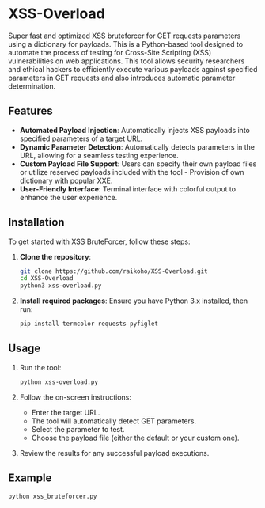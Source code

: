 # XSS-Overload
Super fast and optimized XSS bruteforcer for GET requests parameters using a dictionary for payloads.
This is a Python-based tool designed to automate the process of testing for Cross-Site Scripting (XSS) vulnerabilities on web applications. This tool allows security researchers and ethical hackers to efficiently execute various payloads against specified parameters in GET requests and also introduces automatic parameter determination.

## Features

- **Automated Payload Injection**: Automatically injects XSS payloads into specified parameters of a target URL.
- **Dynamic Parameter Detection**: Automatically detects parameters in the URL, allowing for a seamless testing experience.
- **Custom Payload File Support**: Users can specify their own payload files or utilize reserved payloads included with the tool - Provision of own dictionary with popular XXE.
- **User-Friendly Interface**: Terminal interface with colorful output to enhance the user experience.

## Installation

To get started with XSS BruteForcer, follow these steps:

1. **Clone the repository**:
    ```bash
    git clone https://github.com/raikoho/XSS-Overload.git
    cd XSS-Overload
    python3 xss-overload.py
    ```

2. **Install required packages**:
    Ensure you have Python 3.x installed, then run:
    ```bash
    pip install termcolor requests pyfiglet
    ```

## Usage

1. Run the tool:
    ```bash
    python xss-overload.py
    ```

2. Follow the on-screen instructions:
   - Enter the target URL.
   - The tool will automatically detect GET parameters.
   - Select the parameter to test.
   - Choose the payload file (either the default or your custom one).

3. Review the results for any successful payload executions.

## Example

```bash
python xss_bruteforcer.py
